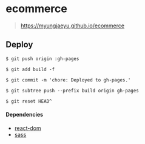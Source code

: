 # ecommerce
> https://myungjaeyu.github.io/ecommerce

## Deploy

```
$ git push origin :gh-pages

$ git add build -f

$ git commit -m 'chore: Deployed to gh-pages.'

$ git subtree push --prefix build origin gh-pages

$ git reset HEAD^
```

#### Dependencies

- [react-dom](https://www.npmjs.com/package/react-dom)
- [sass](https://sass-lang.com)